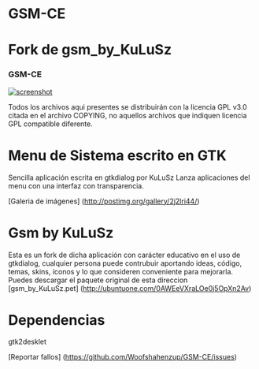 GSM-CE
======

Fork de gsm_by_KuLuSz
=====================

### GSM-CE 
[![screenshot](http://s5.postimg.org/pw7yxieqv/gsm1.png)](http://s5.postimg.org/pw7yxieqv/gsm1.png)


Todos los archivos aqui presentes se distribuirán con la
licencia GPL v3.0 citada en el archivo COPYING, no aquellos
archivos que indiquen licencia GPL compatible diferente.

Menu de Sistema escrito en GTK
==============================
Sencilla aplicación escrita en gtkdialog por KuLuSz
Lanza aplicaciones del menu con una interfaz con 
transparencia.

[Galeria de imágenes] 
(http://postimg.org/gallery/2j2lri44/)

Gsm by KuLuSz
=============

Esta es un fork de dicha aplicación con carácter educativo en el 
uso de gtkdialog, cualquier persona puede contrubuir aportando ideas, código,
temas, skins, íconos y lo que consideren conveniente para mejorarla.
Puedes descargar el paquete original de esta direccion
[gsm_by_KuLuSz.pet]
(http://ubuntuone.com/0AWEeVXraLOe0j5OpXn2Av)

Dependencias
============
gtk2desklet

[Reportar fallos]
(https://github.com/Woofshahenzup/GSM-CE/issues)